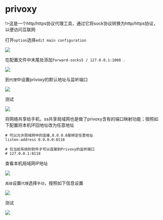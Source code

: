 # privoxy

!>这是一个http/https协议代理工具，通过它将sock协议转换为http/https协议，以便访问互联网

打开`option`选择`edit main configuration`

<!-- ![](https://ipfs.io/ipfs/QmPcjXUUhr7AAHi3vSHVy6UfsADi1fhhb1Bt4ypYDFRaiR?3.png) -->

![](https://i.postimg.cc/yY4Rp5pz/2018-05-06-200606.png)

在配置文件中末尾处添加`forward-socks5 / 127.0.0.1:1080 .`

<!-- ![](https://ipfs.io/ipfs/QmQfecQdLwrw2xaerNosFDvrrhhdR2WvJozidVNbp1GWw5?2.png) -->

![](https://i.postimg.cc/zf6vbb91/2018-05-06-200824-1.png)

到`代理`中设置privoxy的默认地址与监听端口

<!-- ![](https://ipfs.io/ipfs/QmZ4nnJsvPqsoCeQPRvh7yiun7SiUscGPg5e2KxxFemaFC?4.png) -->

![](https://i.postimg.cc/6qw9ndcF/2018-05-06-201359.png)

测试

<!-- ![](https://ipfs.io/ipfs/QmY185S5pis1Q9rPpg6xH5UjodWT1Zr2qoRMkGj8Gpd4f1?2.png) -->

![](https://i.postimg.cc/1RHSbVJ5/2018-05-06-203158.png)

将网络共享给手机，ss共享局域网也是做了privoxy含有的端口映射功能；按照如下配置将本机环回地址改为任意地址

```
# 可以允许局域网中的连接,0.0.0.0是绑定任意地址
listen-address 0.0.0.0:8118

# 仅当前系统的软件才可以连接到Privoxy的监听端口 
# 127.0.0.1:8118
```
查看本机局域网IP地址

<!-- ![](https://ipfs.io/ipfs/QmdwEi4zS8DNWx8gzkykPAoBkocQguEEP4QYhZFQV8Kwj9?1.png) -->

![](https://i.postimg.cc/Vvsxz4Ds/2018-05-05-032400.png)

`高级`设置`代理`选择`手动`，按照如下信息设置

<!-- ![](https://ipfs.io/ipfs/Qmcw7qqe9euzZ25CX5A9epEi45wAe9hAs5zwrhaK5MkrKU?1.png) -->

![](https://i.postimg.cc/15tkTC8J/QQ20180507165544.png)

测试

<!-- ![](https://ipfs.io/ipfs/Qmb7SwSVo6VMY2og6hZeEYrTcS1KcYNxWckYYkyZifjBSS?0.png) -->

![](https://i.postimg.cc/vHcKX4KK/QQ20180507165554.png)
